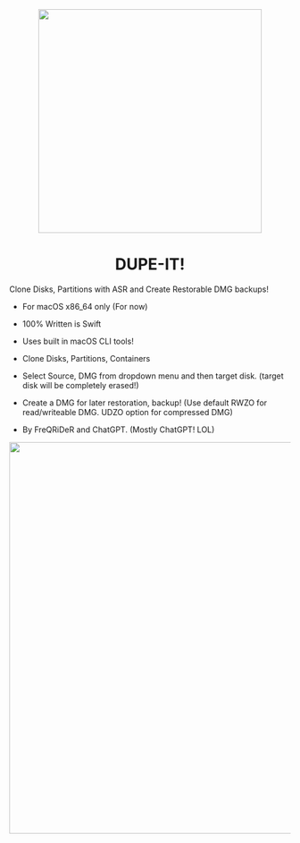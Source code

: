 <div align="center">
             <img src="/DUPE-IT!.png" width="400" />
             <h1>DUPE-IT!</h1>
</div>

Clone Disks, Partitions with ASR and Create Restorable DMG backups!

* For macOS x86_64 only (For now)
* 100% Written is Swift
* Uses built in macOS CLI tools!
* Clone Disks, Partitions, Containers
* Select Source, DMG from dropdown menu and then target disk.
  (target disk will be completely erased!)
* Create a DMG for later restoration, backup!
  (Use default RWZO for read/writeable DMG. UDZO option for compressed DMG)

* By FreQRiDeR and ChatGPT. (Mostly ChatGPT! LOL)


<div align="center">
             <img src="/images/window1.png" width="700" />
             
</div>
